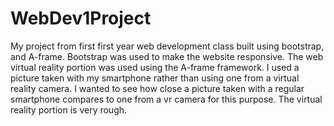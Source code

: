 # WebDev1Project
My project from first first year web development class built using bootstrap, and A-frame. Bootstrap was used to make the website responsive.
The web virtual reality portion was used using the A-frame framework. I used a picture taken with my smartphone rather than using one from a virtual reality camera. I wanted to see how close a picture taken with a regular smartphone compares to one from a vr camera for this purpose. The virtual reality portion is very rough.
